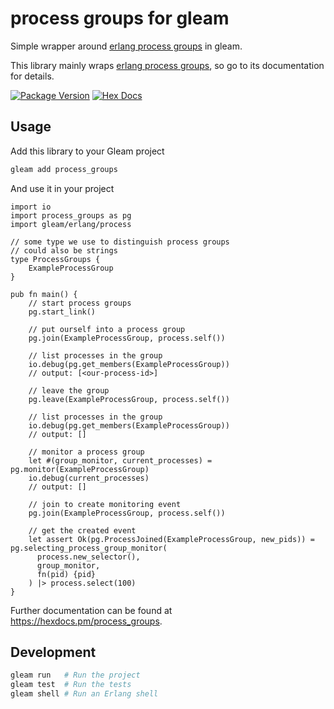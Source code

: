 # process groups for gleam

Simple wrapper around [erlang process groups] in gleam.

This library mainly wraps [erlang process groups], so go to its documentation for details.

[![Package Version](https://img.shields.io/hexpm/v/pg_for_gleam)](https://hex.pm/packages/process_groups)
[![Hex Docs](https://img.shields.io/badge/hex-docs-ffaff3)](https://hexdocs.pm/process_groups/)

## Usage

Add this  library to your Gleam project

```sh
gleam add process_groups
```

And use it in your project

```gleam
import io
import process_groups as pg
import gleam/erlang/process

// some type we use to distinguish process groups
// could also be strings
type ProcessGroups {
    ExampleProcessGroup
}

pub fn main() {
    // start process groups
    pg.start_link()

    // put ourself into a process group
    pg.join(ExampleProcessGroup, process.self())

    // list processes in the group
    io.debug(pg.get_members(ExampleProcessGroup))
    // output: [<our-process-id>]

    // leave the group
    pg.leave(ExampleProcessGroup, process.self())

    // list processes in the group
    io.debug(pg.get_members(ExampleProcessGroup))
    // output: []

    // monitor a process group
    let #(group_monitor, current_processes) = pg.monitor(ExampleProcessGroup)
    io.debug(current_processes)
    // output: []
    
    // join to create monitoring event
    pg.join(ExampleProcessGroup, process.self())

    // get the created event
    let assert Ok(pg.ProcessJoined(ExampleProcessGroup, new_pids)) = pg.selecting_process_group_monitor(
      process.new_selector(),
      group_monitor,
      fn(pid) {pid}
    ) |> process.select(100)
}
```


Further documentation can be found at <https://hexdocs.pm/process_groups>.

## Development

```sh
gleam run   # Run the project
gleam test  # Run the tests
gleam shell # Run an Erlang shell
```

[erlang process groups]: https://www.erlang.org/doc/man/pg.html
